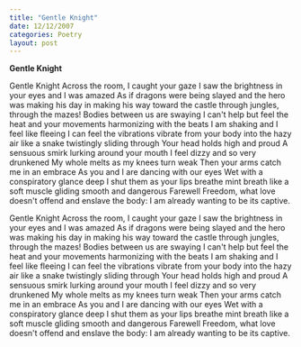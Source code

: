 ```yaml
---
title: "Gentle Knight"
date: 12/12/2007
categories: Poetry
layout: post
---
```


**Gentle Knight**

Gentle Knight
Across the room, I caught your gaze
I saw the brightness in your eyes and I was amazed
As if dragons were being slayed
and the hero was making his day in
making his way toward the castle through
jungles, through the mazes!
Bodies between us are swaying
I can't help but feel the heat and
your movements harmonizing with the beats
I am shaking and I feel like fleeing
I can feel the vibrations
vibrate from your body into the hazy air
like a snake twistingly sliding through
Your head holds high and proud
A sensuous smirk lurking around your mouth
I feel dizzy and so very drunkened
My whole melts as my knees turn weak
Then your arms catch me in an embrace
As you and I are dancing with our eyes
Wet with a conspiratory glance deep
I shut them as your lips breathe mint breath
like a soft muscle gliding smooth and dangerous
Farewell Freedom, what love doesn't offend
and enslave the body:
I am already wanting to be its captive.

Gentle Knight
Across the room, I caught your gaze
I saw the brightness in your eyes and I was amazed
As if dragons were being slayed
and the hero was making his day in
making his way toward the castle through
jungles, through the mazes!
Bodies between us are swaying
I can't help but feel the heat and
your movements harmonizing with the beats
I am shaking and I feel like fleeing
I can feel the vibrations
vibrate from your body into the hazy air
like a snake twistingly sliding through
Your head holds high and proud
A sensuous smirk lurking around your mouth
I feel dizzy and so very drunkened
My whole melts as my knees turn weak
Then your arms catch me in an embrace
As you and I are dancing with our eyes
Wet with a conspiratory glance deep
I shut them as your lips breathe mint breath
like a soft muscle gliding smooth and dangerous
Farewell Freedom, what love doesn't offend
and enslave the body:
I am already wanting to be its captive.
